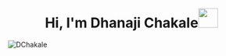 <h1 align="center">Hi, I'm Dhanaji Chakale<img src="https://media.giphy.com/media/hvRJCLFzcasrR4ia7z/giphy.gif" width="40"></h1>
<p align="left"> <img src="https://komarev.com/ghpvc/?username=DChakale&label=Profile%20views&color=0e75b6&style=flat" alt="DChakale" /> </p>

<!--
**DChakale/DChakale** is a ✨ _special_ ✨ repository because its `README.md` (this file) appears on your GitHub profile.

Here are some ideas to get you started:

- 🔭 I’m currently working on ...
- 🌱 I’m currently learning ...
- 👯 I’m looking to collaborate on ...
- 🤔 I’m looking for help with ...
- 💬 Ask me about ...
- 📫 How to reach me: ...
- 😄 Pronouns: ...
- ⚡ Fun fact: ...
-->
